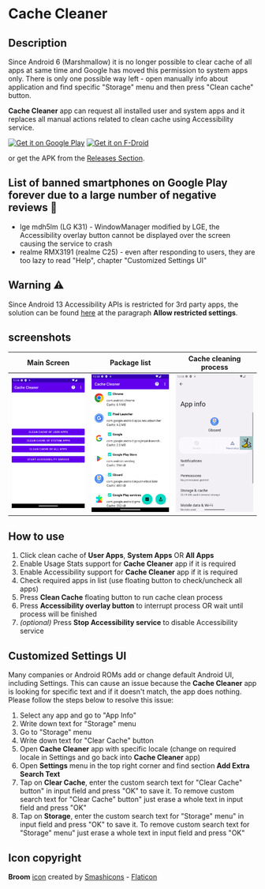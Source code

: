 # Cache Cleaner

## Description

Since Android 6 (Marshmallow) it is no longer possible to clear cache of all apps at same time and Google has moved this permission to system apps only. There is only one possible way left - open manually info about application and find specific "Storage" menu and then press "Clean cache" button.

**Cache Cleaner** app can request all installed user and system apps and it replaces all manual actions related to clean cache using Accessibility service.

[<img src="https://play.google.com/intl/en_us/badges/static/images/badges/en_badge_web_generic.png"
     alt="Get it on Google Play"
     height="80">](https://play.google.com/store/apps/details?id=com.github.bmx666.appcachecleaner)
[<img src="https://fdroid.gitlab.io/artwork/badge/get-it-on.png"
     alt="Get it on F-Droid"
     height="80">](https://f-droid.org/packages/com.github.bmx666.appcachecleaner/)

or get the APK from the [Releases Section](https://github.com/bmx666/android-appcachecleaner/releases/latest).

## List of banned smartphones on Google Play forever due to a large number of negative reviews 🚫

* lge mdh5lm (LG K31) - WindowManager modified by LGE, the Accessibility overlay button cannot be displayed over the screen causing the service to crash
* realme RMX3191 (realme C25) - even after responding to users, they are too lazy to read "Help", chapter "Customized Settings UI"

## Warning ⚠️
Since Android 13 Accessibility APIs is restricted for 3rd party apps, the solution can be found [here](https://support.google.com/android/answer/12623953) at the paragraph **Allow restricted settings**.

## screenshots

|Main Screen|Package list|Cache cleaning process|
|-----------------|-------------------|-------------------|
|![Main Screen](fastlane/metadata/android/en-US/images/phoneScreenshots/main_screen.png?raw=true "Main Screen")|![Package list](fastlane/metadata/android/en-US/images/phoneScreenshots/package_list.png?raw=true "Package list")|![Cache cleaning process](fastlane/metadata/android/en-US/images/phoneScreenshots/cache_cleaning_process.png?raw=true "Cache cleaning process")|

## How to use

1. Click clean cache of **User Apps**, **System Apps** OR **All Apps**
2. Enable Usage Stats support for **Cache Cleaner** app if it is required
3. Enable Accessibility support for **Cache Cleaner** app if it is required
4. Check required apps in list (use floating button to check/uncheck all apps)
5. Press **Clean Cache** floating button to run cache clean process
6. Press **Accessibility overlay button** to interrupt process OR wait until process will be finished
7. _(optional)_ Press **Stop Accessibility service** to disable Accessibility service

## Customized Settings UI

Many companies or Android ROMs add or change default Android UI, including Settings. This can cause an issue because the **Cache Cleaner** app is looking for specific text and if it doesn't match, the app does nothing. Please follow the steps below to resolve this issue:

1. Select any app and go to "App Info"
2. Write down text for "Storage" menu
3. Go to "Storage" menu
4. Write down text for "Clear Cache" button
5. Open **Cache Cleaner** app with specific locale (change on required locale in Settings and go back into **Cache Cleaner** app)
6. Open **Settings** menu in the top right corner and find section **Add Extra Search Text**
7. Tap on **Clear Cache**, enter the custom search text for "Clear Cache" button" in input field and press "OK" to save it. To remove custom search text for "Clear Cache" button" just erase a whole text in input field and press "OK"
8. Tap on **Storage**, enter the custom search text for "Storage" menu" in input field and press "OK" to save it. To remove custom search text for "Storage" menu" just erase a whole text in input field and press "OK"

## Icon copyright

**Broom** [icon](https://www.flaticon.com/free-icon/broom_2954888) created by [Smashicons](https://www.flaticon.com/authors/smashicons) - [Flaticon](https://www.flaticon.com/)
